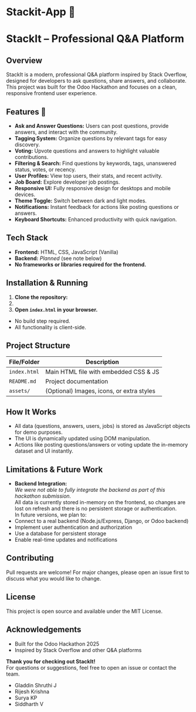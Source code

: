 # Stackit-App 🚀
# StackIt – Professional Q&A Platform 

## Overview

StackIt is a modern, professional Q&A platform inspired by Stack Overflow, designed for developers to ask questions, share answers, and collaborate. This project was built for the Odoo Hackathon and focuses on a clean, responsive frontend user experience.

## Features 🚀

- **Ask and Answer Questions:** Users can post questions, provide answers, and interact with the community.
- **Tagging System:** Organize questions by relevant tags for easy discovery.
- **Voting:** Upvote questions and answers to highlight valuable contributions.
- **Filtering & Search:** Find questions by keywords, tags, unanswered status, votes, or recency.
- **User Profiles:** View top users, their stats, and recent activity.
- **Job Board:** Explore developer job postings.
- **Responsive UI:** Fully responsive design for desktops and mobile devices.
- **Theme Toggle:** Switch between dark and light modes.
- **Notifications:** Instant feedback for actions like posting questions or answers.
- **Keyboard Shortcuts:** Enhanced productivity with quick navigation.

## Tech Stack

- **Frontend:** HTML, CSS, JavaScript (Vanilla)
- **Backend:** _Planned_ (see note below)
- **No frameworks or libraries required for the frontend.**

## Installation & Running

1. **Clone the repository:**
2. 
2. **Open `index.html` in your browser.**
- No build step required.
- All functionality is client-side.

## Project Structure

| File/Folder     | Description                                |
|-----------------|--------------------------------------------|
| `index.html`    | Main HTML file with embedded CSS & JS      |
| `README.md`     | Project documentation                      |
| `assets/`       | (Optional) Images, icons, or extra styles  |

## How It Works

- All data (questions, answers, users, jobs) is stored as JavaScript objects for demo purposes.
- The UI is dynamically updated using DOM manipulation.
- Actions like posting questions/answers or voting update the in-memory dataset and UI instantly.

## Limitations & Future Work

- **Backend Integration:**  
_We were not able to fully integrate the backend as part of this hackathon submission._  
All data is currently stored in-memory on the frontend, so changes are lost on refresh and there is no persistent storage or authentication.  
In future versions, we plan to:
- Connect to a real backend (Node.js/Express, Django, or Odoo backend)
- Implement user authentication and authorization
- Use a database for persistent storage
- Enable real-time updates and notifications

## Contributing

Pull requests are welcome! For major changes, please open an issue first to discuss what you would like to change.

## License

This project is open source and available under the MIT License.

## Acknowledgements

- Built for the Odoo Hackathon 2025
- Inspired by Stack Overflow and other Q&A platforms

**Thank you for checking out StackIt!**  
For questions or suggestions, feel free to open an issue or contact the team.

- Gladdin Shruthi J
- Rijesh Krishna
- Surya KP
- Siddharth V
